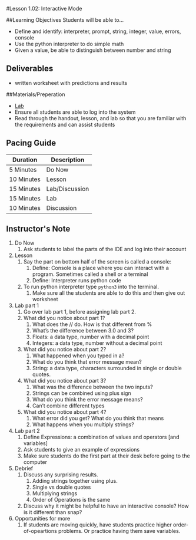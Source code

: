 #Lesson 1.02: Interactive Mode

##Learning Objectives
Students will be able to... 
* Define and identify: interpreter, prompt, string, integer, value, errors, console
* Use the python interpreter to do simple math
* Given a value, be able to distinguish between number and string 

## Deliverables
* written worksheet with predictions and results

##Materials/Preperation
* [Lab]
* Ensure all students are able to log into the system
* Read through the handout, lesson, and lab so that you are familiar with the requirements and can assist students

## Pacing Guide
| Duration   | Description    |
| ---------- | -------------- |
| 5 Minutes  | Do Now         |
| 10 Minutes | Lesson         |
| 15 Minutes | Lab/Discussion |
| 15 Minutes | Lab            |
| 10 Minutes | Discussion     |

## Instructor's Note
1. Do Now
	1. Ask students to label the parts of the IDE and log into their account
2. Lesson 
	1. Say the part on bottom half of the screen is called a console:
		1. Define: Console is a place where you can interact with a program. Sometimes called a shell or a terminal
		2. Define: Interpreter runs python code
	2. To run python interpreter type `python3` into the terminal. 
		1. Make sure all the students are able to do this and then give out worksheet
3. Lab part 1 
	1. Go over lab part 1, before assigning lab part 2. 
	2. What did you notice about part 1? 
		1.	What does the // do. How is that different from %
		2.	What’s the difference between 3.0 and 3?
		3.	Floats: a data type, number with a decimal point
		4.  Integers: a data type, number without a decimal point
	3.	What did you notice about part 2?
		1.	What happened when you typed in a?
		2.	What do you think that error message mean? 
		3.	String: a data type, characters surrounded in single or double quotes.
	4.	What did you notice about part 3?
		1.	What was the difference between the two inputs?
		2.	Strings can be combined using plus sign
		3.	What do you think the error message means?		
		4.  Can’t combine different types
	5.	What did you notice about part 4?
		1.	What error did you get? What do you think that means 
		2.  What happens when you multiply strings?
4. Lab part 2
    1. Define Expressions: a combination of values and operators [and variables]
    2. Ask students to give an example of expressions 
    3. Make sure students do the first part at their desk before going to the computer 
5. Debrief
	1. Discuss any surprising results. 
		1. Adding strings together using plus. 
		2. Single vs double quotes
		3. Multiplying strings
		4. Order of Operations is the same
	2. Discuss why it might be helpful to have an interactive console? How is it different than snap? 
6. Opportunities for more
    1. If students are moving quickly, have students practice higher order-of-opeartions problems. Or practice having them save variables. 
  

[Worksheet]:https://teals-introcs.gitbooks.io/2nd-semester-introduction-to-computer-science-pri/content/do_now_202.html
[Lab]: https://teals-introcs.gitbooks.io/2nd-semester-introduction-to-computer-science-pri/content/units/1_unit/01_lesson/python_online_editor_sign_up_teachers.html
